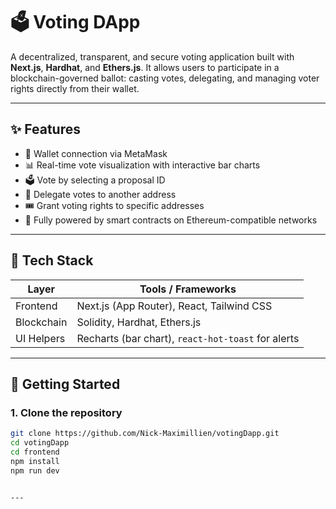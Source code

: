 # 🗳️ Voting DApp

A decentralized, transparent, and secure voting application built with **Next.js**, **Hardhat**, and **Ethers.js**. It allows users to participate in a blockchain-governed ballot: casting votes, delegating, and managing voter rights directly from their wallet.

---

## ✨ Features

- 🔐 Wallet connection via MetaMask
- 📊 Real-time vote visualization with interactive bar charts
- 🗳️ Vote by selecting a proposal ID
- 👥 Delegate votes to another address
- 🎟️ Grant voting rights to specific addresses
- 🔗 Fully powered by smart contracts on Ethereum-compatible networks

---

## 🧱 Tech Stack

| Layer      | Tools / Frameworks |
|------------|--------------------|
| Frontend   | Next.js (App Router), React, Tailwind CSS |
| Blockchain | Solidity, Hardhat, Ethers.js |
| UI Helpers | Recharts (bar chart), `react-hot-toast` for alerts |

---

## 🚀 Getting Started

### 1. Clone the repository

```bash
git clone https://github.com/Nick-Maximillien/votingDapp.git
cd votingDapp
cd frontend
npm install
npm run dev


---



